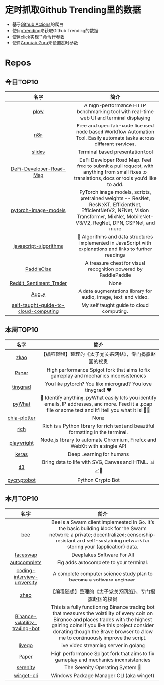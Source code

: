 # 定时抓取Github Trending里的数据
* 基于[Github Actions](https://docs.github.com/en/actions)的爬虫
* 使用[gtrending](https://github.com/hedythedev/gtrending)来获取Github Trending的数据
* 使用[click](https://github.com/pallets/click)实现了命令行参数
* 使用[Crontab Guru](https://crontab.guru/)来设置定时参数

# Repos
## 今日TOP10 
<!-- START OF DAILY_TOP10_REPOS -->
| 名字 | 简介 |
| :----: | :----: |
| [plow](https://github.com/six-ddc/plow) | A high-performance HTTP benchmarking tool with real-time web UI and terminal displaying |
| [n8n](https://github.com/n8n-io/n8n) | Free and open fair-code licensed node based Workflow Automation Tool. Easily automate tasks across different services. |
| [slides](https://github.com/maaslalani/slides) | Terminal based presentation tool |
| [DeFi-Developer-Road-Map](https://github.com/OffcierCia/DeFi-Developer-Road-Map) | DeFi Developer Road Map. Feel free to submit a pull request, with anything from small fixes to translations, docs or tools you'd like to add. |
| [pytorch-image-models](https://github.com/rwightman/pytorch-image-models) | PyTorch image models, scripts, pretrained weights -- ResNet, ResNeXT, EfficientNet, EfficientNetV2, NFNet, Vision Transformer, MixNet, MobileNet-V3/V2, RegNet, DPN, CSPNet, and more |
| [javascript-algorithms](https://github.com/trekhleb/javascript-algorithms) | 📝 Algorithms and data structures implemented in JavaScript with explanations and links to further readings |
| [PaddleClas](https://github.com/PaddlePaddle/PaddleClas) | A treasure chest for visual recognition powered by PaddlePaddle |
| [Reddit_Sentiment_Trader](https://github.com/tstewart161/Reddit_Sentiment_Trader) | None |
| [AugLy](https://github.com/facebookresearch/AugLy) | A data augmentations library for audio, image, text, and video. |
| [self-taught-guide-to-cloud-computing](https://github.com/madebygps/self-taught-guide-to-cloud-computing) | My self taught guide to cloud computing. |
<!-- END OF DAILY_TOP10_REPOS -->

## 本周TOP10
<!-- START OF WEEKLY_TOP10_REPOS -->
| 名字 | 简介 |
| :----: | :----: |
| [zhao](https://github.com/programthink/zhao) | 【编程随想】整理的《太子党关系网络》，专门揭露赵国的权贵 |
| [Paper](https://github.com/PaperMC/Paper) | High performance Spigot fork that aims to fix gameplay and mechanics inconsistencies |
| [tinygrad](https://github.com/geohot/tinygrad) | You like pytorch? You like micrograd? You love tinygrad! ❤️ |
| [pyWhat](https://github.com/bee-san/pyWhat) | 🐸 Identify anything. pyWhat easily lets you identify emails, IP addresses, and more. Feed it a .pcap file or some text and it'll tell you what it is! 🧙‍♀️ |
| [chia-plotter](https://github.com/madMAx43v3r/chia-plotter) | None |
| [rich](https://github.com/willmcgugan/rich) | Rich is a Python library for rich text and beautiful formatting in the terminal. |
| [playwright](https://github.com/microsoft/playwright) | Node.js library to automate Chromium, Firefox and WebKit with a single API |
| [keras](https://github.com/keras-team/keras) | Deep Learning for humans |
| [d3](https://github.com/d3/d3) | Bring data to life with SVG, Canvas and HTML. 📊📈🎉 |
| [pycryptobot](https://github.com/whittlem/pycryptobot) | Python Crypto Bot |
<!-- END OF WEEKLY_TOP10_REPOS -->

## 本月TOP10
<!-- START OF MONTHLY_TOP10_REPOS -->
| 名字 | 简介 |
| :----: | :----: |
| [bee](https://github.com/ethersphere/bee) | Bee is a Swarm client implemented in Go. It’s the basic building block for the Swarm network: a private; decentralized; censorship-resistant and self-sustaining network for storing your (application) data. |
| [faceswap](https://github.com/deepfakes/faceswap) | Deepfakes Software For All |
| [autocomplete](https://github.com/withfig/autocomplete) | Fig adds autocomplete to your terminal. |
| [coding-interview-university](https://github.com/jwasham/coding-interview-university) | A complete computer science study plan to become a software engineer. |
| [zhao](https://github.com/programthink/zhao) | 【编程随想】整理的《太子党关系网络》，专门揭露赵国的权贵 |
| [Binance-volatility-trading-bot](https://github.com/CyberPunkMetalHead/Binance-volatility-trading-bot) | This is a fully functioning Binance trading bot that measures the volatility of every coin on Binance and places trades with the highest gaining coins If you like this project consider donating though the Brave browser to allow me to continuously improve the script. |
| [livego](https://github.com/gwuhaolin/livego) | live video streaming server in golang |
| [Paper](https://github.com/PaperMC/Paper) | High performance Spigot fork that aims to fix gameplay and mechanics inconsistencies |
| [serenity](https://github.com/SerenityOS/serenity) | The Serenity Operating System 🐞 |
| [winget-cli](https://github.com/microsoft/winget-cli) | Windows Package Manager CLI (aka winget) |
<!-- END OF MONTHLY_TOP10_REPOS -->
